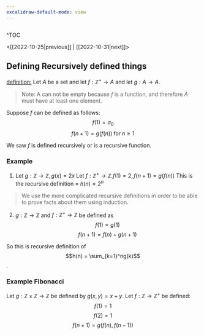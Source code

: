 ```yaml
---
excalidraw-default-mode: view
---
```



```toc

```

^TOC

<[[2022-10-25|previous]] | [[2022-10-31|next]]>

## Defining Recursively defined things

<u>definition:</u> Let $A$ be a set and let $f:\mathbb{Z}^+\to A$ and let $g:A\to A$.
> Note: A can not be empty because $f$ is a function, and therefore $A$ must have at least one element.

Suppose $f$ can be defined as follows:
$$f(1) = a_0$$
$$f(n+1) = g(f(n)) \;\text{for}\;n\geq 1$$

We saw $f$ is defined recursively or is a recursive function.


### Example

1. Let $g:\mathbb{Z}\to\mathbb{Z}, g(x) = 2x$
	Let $f:\mathbb{Z}^+\to \mathbb{Z}. f(1) = 2, f(n+1) = g(f(n))$
	This is the recursive definition  = $h(n) = 2^n$

> We use the more complicated recursive definitions in order to be able to prove facts about them using induction.

2. $g:\mathbb{Z}\to\mathbb{Z}$ and $f:\mathbb{Z}^+\to\mathbb{Z}$ be defined as
$$f(1) = g(1)$$
$$f(n+1) = f(n)+g(n+1)$$

So this is recursive definition of $$h(n) = \sum_{k=1}^ng(k)$$.


### Example Fibonacci
Let $g: \mathbb{Z}\times\mathbb{Z} \to \mathbb{Z}$ be defined by $g(x,y) = x+y.$ 
Let $f:\mathbb{Z}\to\mathbb{Z}^+$ be defined:
$$f(1) = 1$$
$$f(2) = 1$$
$$f(n+1) = g(f(n),f(n-1))$$

###